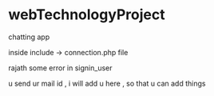 # webTechnologyProject
chatting app

inside include  ->  connection.php  file

rajath
some error in signin_user

u send ur mail id , i will add u here , so that u can add things
